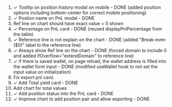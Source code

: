 1. ✓ Tooltip on position history modal on mobile - DONE (added position options including bottom-center for correct mobile positioning)
2. ✓ Postion name on PnL modal - DONE
3. Ref line on chart should have exact value = 0 shown
4. ✓ Percentage on PnL card - DONE (reused displayPnlPercentage from the table)
5. ✓ Reference line is not explain on the chart - DONE (added "Break-even ($0)" label to the reference line)
6. ✓ Always show Ref line on the chart - DONE (forced domain to include 0 and added ifOverflow="extendDomain" to reference line)
7. ✓ if there is saved wallet, on page reload, the wallet address is filled into the wallet form input - DONE (modified useWallet hook to not set the input value on initialization)
8. Fix export pnl card.
9. ✓ Add Total yield card - DONE
10. Add chart for total values
11. ✓ Add position status into the PnL card - DONE
12. ✓ Improve chart to add position pair and allow exporting - DONE